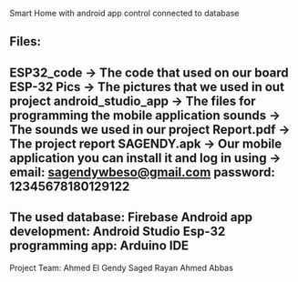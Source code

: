 Smart Home with android app control connected to database

Files:
-------
ESP32_code -> The code that used on our board ESP-32
Pics -> The pictures that we used in out project
android_studio_app -> The files for programming the mobile application
sounds -> The sounds we used in our project
Report.pdf -> The project report
SAGENDY.apk -> Our mobile application you can install it and log in using ->
email: sagendywbeso@gmail.com
password: 12345678180129122
-------------------------------------------------------------------------------
The used database: Firebase
Android app development: Android Studio
Esp-32 programming app: Arduino IDE
------------------------------------------
Project Team:
Ahmed El Gendy
Saged Rayan
Ahmed Abbas
